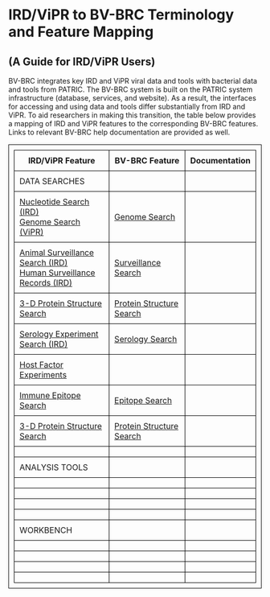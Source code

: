 <style>
table, th, td {
  border: 1px solid black;
  border-collapse: collapse;
  padding: 10px;
}
</style>

# IRD/ViPR to BV-BRC Terminology and Feature Mapping
## (A Guide for IRD/ViPR Users)

BV-BRC integrates key IRD and ViPR viral data and tools with bacterial data and tools from PATRIC. The BV-BRC system is built on the PATRIC system infrastructure (database, services, and website). As a result, the interfaces for accessing and using data and tools differ substantially from IRD and ViPR. To aid researchers in making this transition, the table below provides a mapping of IRD and ViPR features to the corresponding BV-BRC features. Links to relevant BV-BRC help documentation are provided as well.

<table style="width:100%">
  <tr>
    <th>IRD/ViPR Feature</th>
    <th>BV-BRC Feature</th>
    <th>Documentation</th>
  </tr>
  <tr>
    <td>DATA SEARCHES</td>
    <td></td>
    <td></td>
  </tr>
  <tr>
    <td>
      <a href="https://www.fludb.org/brc/influenza_sequence_search_segment_display.spg?method=ShowCleanSearch&decorator=influenza">Nucleotide Search (IRD)</a><br>
      <a href="https://www.fludb.org/brc/influenza_sequence_search_segment_display.spg?method=ShowCleanSearch&decorator=influenza">Genome Search (ViPR)</a>
    </td>
    <td><a href="https://beta.bv-brc.org/searches/GenomeSearch">Genome Search</a></td>
    <td></td>
  </tr>
  <tr>
    <td>
      <a href="https://www.fludb.org/brc/influenza_surveillanceRecord_search.spg?method=ShowCleanSearch&decorator=influenza">Animal Surveillance Search (IRD)</a><br>
      <a href="https://www.fludb.org/brc/influenza_humanSurveillanceData_search.spg?method=ShowCleanSearch&decorator=influenza">Human Surveillance Records (IRD)</a>
    </td>
    <td><a href="https://beta.bv-brc.org/searches/SurveillanceSearch">Surveillance Search</a></td>
    <td></td>
  </tr>
  <tr>
    <td><a href="https://www.fludb.org/brc/influenza_surveillanceRecord_search.spg?method=ShowCleanSearch&decorator=influenza">3-D Protein Structure Search</a></td>
    <td><a href="https://beta.bv-brc.org/searches/ProteinStructureSearch">Protein Structure Search</a></td>
    <td></td>
  </tr>
  <tr>
    <td><a href="https://www.fludb.org/brc/serology_experiment_search.spg?method=ShowCleanSearch&decorator=influenza">Serology Experiment Search (IRD)</a></td>
    <td><a href="https://beta.bv-brc.org/searches/SerologySearch">Serology Search</a></td>
    <td></td>
  </tr>
  <tr>
    <td><a href="https://www.fludb.org/brc/hostFactorExperiments.spg?method=SubmitForm&decorator=influenza&navRoot=true">Host Factor Experiments</a></td>
    <td></td>
    <td></td>
  </tr>
  <tr>
    <td><a href="https://www.fludb.org/brc/influenza_epitope_search.spg?method=ShowCleanSearch&decorator=influenza">Immune Epitope Search</a></td>
    <td><a href="https://beta.bv-brc.org/searches/EpitopeSearch">Epitope Search</a></td>
    <td></td>
  </tr>
  <tr>
    <td><a href="https://www.fludb.org/brc/influenza_surveillanceRecord_search.spg?method=ShowCleanSearch&decorator=influenza">3-D Protein Structure Search</a></td>
    <td><a href="https://beta.bv-brc.org/searches/ProteinStructureSearch">Protein Structure Search</a></td>
    <td></td>
  </tr>
  <tr>
    <td></td>
    <td></td>
    <td></td>
  </tr>
  <tr>
    <td>ANALYSIS TOOLS</td>
    <td></td>
    <td></td>
  </tr>
  <tr>
    <td></td>
    <td></td>
    <td></td>
  </tr>
  <tr>
    <td></td>
    <td></td>
    <td></td>
  </tr>
  <tr>
    <td></td>
    <td></td>
    <td></td>
  </tr>
  <tr>
    <td></td>
    <td></td>
    <td></td>
  </tr>
  <tr>
    <td>WORKBENCH</td>
    <td></td>
    <td></td>
  </tr>
  <tr>
    <td></td>
    <td></td>
    <td></td>
  </tr>
  <tr>
    <td></td>
    <td></td>
    <td></td>
  </tr>
  <tr>
    <td></td>
    <td></td>
    <td></td>
  </tr>
  <tr>
    <td></td>
    <td></td>
    <td></td>
  </tr>
</table>